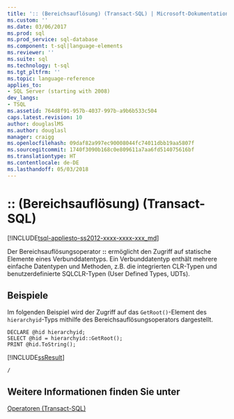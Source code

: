 ```yaml
---
title: ':: (Bereichsauflösung) (Transact-SQL) | Microsoft-Dokumentation'
ms.custom: ''
ms.date: 03/06/2017
ms.prod: sql
ms.prod_service: sql-database
ms.component: t-sql|language-elements
ms.reviewer: ''
ms.suite: sql
ms.technology: t-sql
ms.tgt_pltfrm: ''
ms.topic: language-reference
applies_to:
- SQL Server (starting with 2008)
dev_langs:
- TSQL
ms.assetid: 764d8f91-957b-4037-997b-a9b6b533c504
caps.latest.revision: 10
author: douglaslMS
ms.author: douglasl
manager: craigg
ms.openlocfilehash: 09daf82a997ec90008044fc74011dbb19aa5807f
ms.sourcegitcommit: 1740f3090b168c0e809611a7aa6fd514075616bf
ms.translationtype: HT
ms.contentlocale: de-DE
ms.lasthandoff: 05/03/2018
---
```

# <a name="-scope-resolution-transact-sql"></a>:: (Bereichsauflösung) (Transact-SQL)
[!INCLUDE[tsql-appliesto-ss2012-xxxx-xxxx-xxx_md](../../includes/tsql-appliesto-ss2012-xxxx-xxxx-xxx-md.md)]

  Der Bereichsauflösungsoperator **::** ermöglicht den Zugriff auf statische Elemente eines Verbunddatentyps. Ein Verbunddatentyp enthält mehrere einfache Datentypen und Methoden, z.B. die integrierten CLR-Typen und benutzerdefinierte SQLCLR-Typen (User Defined Types, UDTs).  
  
## <a name="examples"></a>Beispiele  
 Im folgenden Beispiel wird der Zugriff auf das `GetRoot()`-Element des `hierarchyid`-Typs mithilfe des Bereichsauflösungsoperators dargestellt.  
  
```  
DECLARE @hid hierarchyid;  
SELECT @hid = hierarchyid::GetRoot();  
PRINT @hid.ToString();  
```  
  
 [!INCLUDE[ssResult](../../includes/ssresult-md.md)]  
  
 `/`  
  
## <a name="see-also"></a>Weitere Informationen finden Sie unter  
 [Operatoren &#40;Transact-SQL&#41;](../../t-sql/language-elements/operators-transact-sql.md)  
  
  
